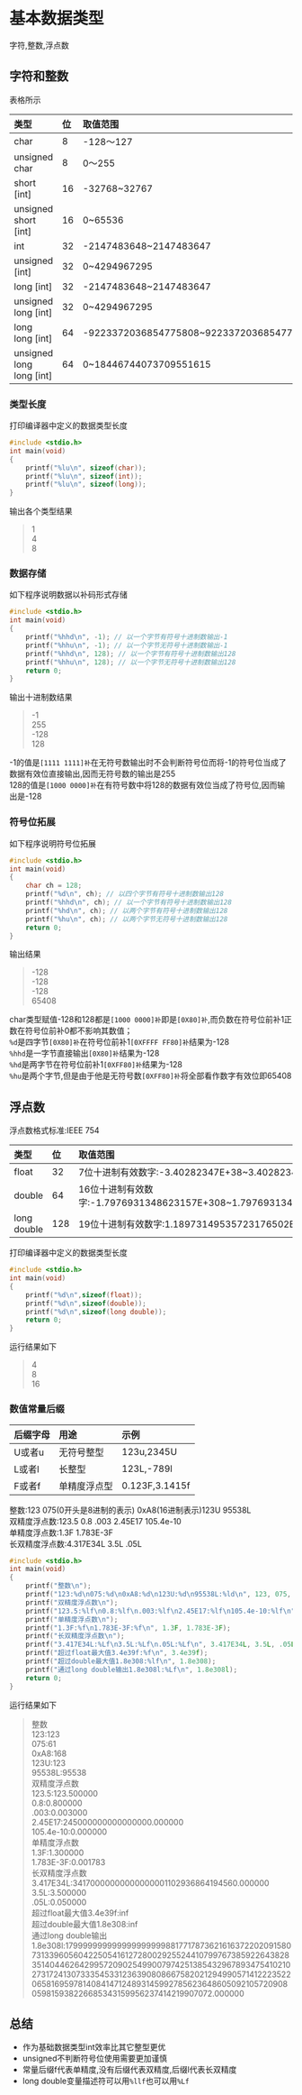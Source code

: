 # 基本数据类型

字符,整数,浮点数

## 字符和整数

表格所示

| 类型 | 位 | 取值范围 |
| :--- | :--- | :--- |
| char | 8 | -128～127 |
| unsigned char | 8 | 0～255 |
| short \[int\] | 16 | -32768~32767 |
| unsigned short \[int\] | 16 | 0~65536 |
| int | 32 | -2147483648~2147483647 |
| unsigned \[int\] | 32 | 0~4294967295 |
| long \[int\] | 32 | -2147483648~2147483647 |
| unsigned long \[int\] | 32 | 0~4294967295 |
| long long \[int\] | 64 | -9223372036854775808~9223372036854775807 |
| unsigned long long \[int\] | 64 | 0~18446744073709551615 |

### 类型长度

打印编译器中定义的数据类型长度

```cpp
#include <stdio.h>
int main(void)
{
    printf("%lu\n", sizeof(char));
    printf("%lu\n", sizeof(int));
    printf("%lu\n", sizeof(long));
}
```

输出各个类型结果

> 1  
> 4  
> 8

### 数据存储

如下程序说明数据以补码形式存储

```cpp
#include <stdio.h>
int main(void)
{
    printf("%hhd\n", -1); // 以一个字节有符号十进制数输出-1
    printf("%hhu\n", -1); // 以一个字节无符号十进制数输出-1
    printf("%hhd\n", 128); // 以一个字节有符号十进制数输出128
    printf("%hhu\n", 128); // 以一个字节无符号十进制数输出128
    return 0;
}
```

输出十进制数结果

> -1  
> 255  
> -128  
> 128

-1的值是`[1111 1111]补`在无符号数输出时不会判断符号位而将-1的符号位当成了数据有效位直接输出,因而无符号数的输出是255  
128的值是`[1000 0000]补`在有符号数中将128的数据有效位当成了符号位,因而输出是-128

### 符号位拓展

如下程序说明符号位拓展

```cpp
#include <stdio.h>
int main(void)
{
    char ch = 128;
    printf("%d\n", ch); // 以四个字节有符号十进制数输出128
    printf("%hhd\n", ch); // 以一个字节有符号十进制数输出128
    printf("%hd\n", ch); // 以两个字节有符号十进制数输出128
    printf("%hu\n", ch); // 以两个字节无符号十进制数输出128
    return 0;
}
```

输出结果

> -128  
> -128  
> -128  
> 65408

char类型赋值-128和128都是`[1000 0000]补`即是`[0X80]补`,而负数在符号位前补1正数在符号位前补0都不影响其数值；  
`%d`是四字节`[0X80]补`在符号位前补1`[0XFFFF FF80]补`结果为-128  
`%hhd`是一字节直接输出`[0X80]补`结果为-128  
`%hd`是两字节在符号位前补1`[0XFF80]补`结果为-128  
`%hu`是两个字节,但是由于他是无符号数`[0XFF80]补`将全部看作数字有效位即65408

## 浮点数

浮点数格式标准:IEEE 754

| 类型 | 位 | 取值范围 |
| :--- | :--- | :--- |
| float | 32 | 7位十进制有效数字:-3.40282347E+38~3.40282347E+38 |
| double | 64 | 16位十进制有效数字:-1.7976931348623157E+308~1.7976931348623157E+308 |
| long double | 128 | 19位十进制有效数字:1.18973149535723176502E+4932 |

打印编译器中定义的数据类型长度

```cpp
#include <stdio.h>
int main(void)
{
    printf("%d\n",sizeof(float));
    printf("%d\n",sizeof(double));
    printf("%d\n",sizeof(long double));
    return 0;
}
```

运行结果如下

> 4  
> 8  
> 16

### 数值常量后缀

| 后缀字母 | 用途 | 示例 |
| :--- | :--- | :--- |
| U或者u | 无符号整型 | 123u,2345U |
| L或者l | 长整型 | 123L,-789l |
| F或者f | 单精度浮点型 | 0.123F,3.1415f |

整数:123 075\(0开头是8进制的表示\) 0xA8\(16进制表示\)123U 95538L  
双精度浮点数:123.5 0.8 .003 2.45E17 105.4e-10  
单精度浮点数:1.3F 1.783E-3F  
长双精度浮点数:4.317E34L 3.5L .05L

```cpp
#include <stdio.h>
int main(void)
{
    printf("整数\n");
    printf("123:%d\n075:%d\n0xA8:%d\n123U:%d\n95538L:%ld\n", 123, 075, 0xA8, 123U, 95538L);
    printf("双精度浮点数\n");
    printf("123.5:%lf\n0.8:%lf\n.003:%lf\n2.45E17:%lf\n105.4e-10:%lf\n", 123.5, 0.8, .003, 2.45E17, 105.4e-10);
    printf("单精度浮点数\n");
    printf("1.3F:%f\n1.783E-3F:%f\n", 1.3F, 1.783E-3F);
    printf("长双精度浮点数\n");
    printf("3.417E34L:%Lf\n3.5L:%Lf\n.05L:%Lf\n", 3.417E34L, 3.5L, .05L);
    printf("超过float最大值3.4e39f:%f\n", 3.4e39f);
    printf("超过double最大值1.8e308:%lf\n", 1.8e308);
    printf("通过long double输出1.8e308l:%Lf\n", 1.8e308l);
    return 0;
}
```

运行结果如下

> 整数  
> 123:123  
> 075:61  
> 0xA8:168  
> 123U:123  
> 95538L:95538  
> 双精度浮点数  
> 123.5:123.500000  
> 0.8:0.800000  
> .003:0.003000  
> 2.45E17:245000000000000000.000000  
> 105.4e-10:0.000000  
> 单精度浮点数  
> 1.3F:1.300000  
> 1.783E-3F:0.001783  
> 长双精度浮点数  
> 3.417E34L:34170000000000000001102936864194560.000000  
> 3.5L:3.500000  
> .05L:0.050000  
> 超过float最大值3.4e39f:inf  
> 超过double最大值1.8e308:inf  
> 通过long double输出1.8e308l:179999999999999999999881771787362161637220209158073133960560422505416127280029255244107997673859226438283514044626429957209025499007974251385432967893475410210273172413073335453312363908086675820212949905714122235220658169597814084147124893145992785623648605092105720908059815938226685343159956237414219907072.000000

## 总结

* 作为基础数据类型int效率比其它整型更优
* unsigned不判断符号位使用需要更加谨慎
* 常量后缀f代表单精度,没有后缀代表双精度,后缀l代表长双精度
* long double变量描述符可以用`%llf`也可以用`%Lf`
